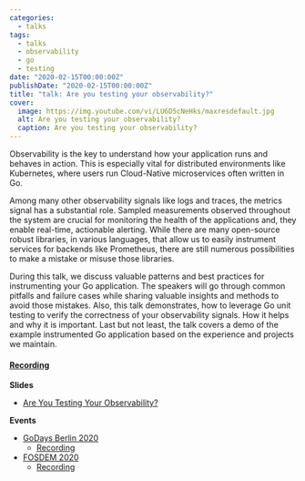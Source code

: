 ```yaml
---
categories:
  - talks
tags:
  - talks
  - observability
  - go
  - testing
date: "2020-02-15T00:00:00Z"
publishDate: "2020-02-15T00:00:00Z"
title: "talk: Are you testing your observability?"
cover:
  image: https://img.youtube.com/vi/LU6D5cNeHks/maxresdefault.jpg
  alt: Are you testing your observability?
  caption: Are you testing your observability?
---
```


Observability is the key to understand how your application runs and behaves in action. This is especially vital for distributed environments like Kubernetes, where users run Cloud-Native microservices often written in Go.

Among many other observability signals like logs and traces, the metrics signal has a substantial role. Sampled measurements observed throughout the system are crucial for monitoring the health of the applications and, they enable real-time, actionable alerting. While there are many open-source robust libraries, in various languages, that allow us to easily instrument services for backends like Prometheus, there are still numerous possibilities to make a mistake or misuse those libraries.

During this talk, we discuss valuable patterns and best practices for instrumenting your Go application. The speakers will go through common pitfalls and failure cases while sharing valuable insights and methods to avoid those mistakes. Also, this talk demonstrates, how to leverage Go unit testing to verify the correctness of your observability signals. How it helps and why it is important. Last but not least, the talk covers a demo of the example instrumented Go application based on the experience and projects we maintain.

#### [Recording](https://youtu.be/LU6D5cNeHks)

**Slides**

* [Are You Testing Your Observability?](https://github.com/kakkoyun/are-you-testing-your-observability)

**Events**

* [GoDays Berlin 2020](https://www.godays.io/conferenceday1)
  * [Recording](https://youtu.be/LU6D5cNeHks)
* [FOSDEM 2020](https://fosdem.org/2020/schedule/event/testing_observability/)
  * [Recording](https://www.youtube.com/watch?v=-jF4nWfrY3w)
